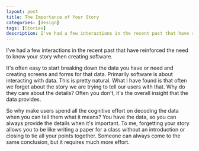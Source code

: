 ```yaml
---
layout: post
title: The Importance of Your Story
categories: [design]
tags: [Stories]
description: I've had a few interactions in the recent past that have reinforced the need to know your story when creating software.
---
```


I've had a few interactions in the recent past that have reinforced the need to know your story when creating software.

It's often easy to start breaking down the data you have or need and creating screens and forms for that data. Primarily software is about interacting with data. This is pretty natural. What I have found is that often we forget about the story we are trying to tell our users with that. Why do they care about the details? Often you don't, it's the overall insight that the data provides.

So why make users spend all the cognitive effort on decoding the data when you can tell them what it means? You have the data, so you can always provide the details when it's important. To me, forgetting your story allows you to be like writing a paper for a class without an introduction or closing to tie all your points together. Someone can always come to the same conclusion, but it requires much more effort.